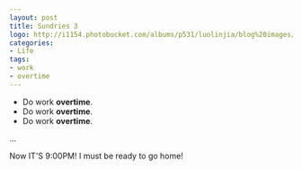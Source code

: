 ```yaml
---
layout: post
title: Sundries 3
logo: http://i1154.photobucket.com/albums/p531/luolinjia/blog%20images/20150205_zps0d1b05cc.jpg
categories:
- Life
tags:
- work
- overtime
---
```


- Do work **overtime**.
- Do work **overtime**.
- Do work **overtime**.

...  

Now IT'S 9:00PM! I must be ready to go home!


